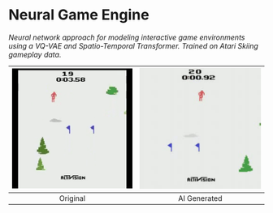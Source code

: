 # Neural Game Engine

_Neural network approach for modeling interactive game environments using a VQ-VAE and Spatio-Temporal Transformer. Trained on Atari Skiing gameplay data._


| ![SkiingGIF](./assets/original.gif) | ![Generated](./assets/game.gif) |
|:-----:|:-----:|
| Original | AI Generated |
